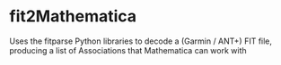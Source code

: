 # fit2Mathematica
Uses the fitparse Python libraries to decode a (Garmin / ANT+) FIT file, producing a list of Associations that Mathematica can work with
